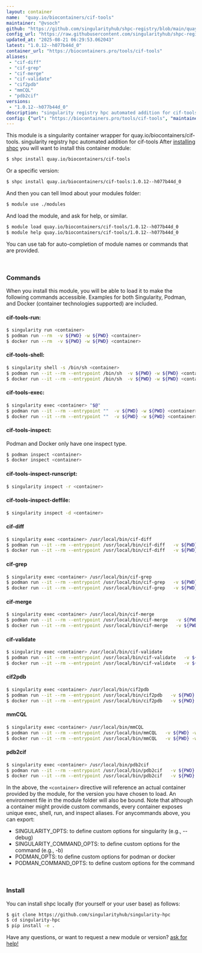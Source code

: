 ```yaml
---
layout: container
name:  "quay.io/biocontainers/cif-tools"
maintainer: "@vsoch"
github: "https://github.com/singularityhub/shpc-registry/blob/main/quay.io/biocontainers/cif-tools/container.yaml"
config_url: "https://raw.githubusercontent.com/singularityhub/shpc-registry/main/quay.io/biocontainers/cif-tools/container.yaml"
updated_at: "2025-08-21 06:29:53.062043"
latest: "1.0.12--h077b44d_0"
container_url: "https://biocontainers.pro/tools/cif-tools"
aliases:
 - "cif-diff"
 - "cif-grep"
 - "cif-merge"
 - "cif-validate"
 - "cif2pdb"
 - "mmCQL"
 - "pdb2cif"
versions:
 - "1.0.12--h077b44d_0"
description: "singularity registry hpc automated addition for cif-tools"
config: {"url": "https://biocontainers.pro/tools/cif-tools", "maintainer": "@vsoch", "description": "singularity registry hpc automated addition for cif-tools", "latest": {"1.0.12--h077b44d_0": "sha256:55e7990c00174aecca6204b87d4e2a8dc64dcc78f68e204b885c8dff7e6789ed"}, "tags": {"1.0.12--h077b44d_0": "sha256:55e7990c00174aecca6204b87d4e2a8dc64dcc78f68e204b885c8dff7e6789ed"}, "docker": "quay.io/biocontainers/cif-tools", "aliases": {"cif-diff": "/usr/local/bin/cif-diff", "cif-grep": "/usr/local/bin/cif-grep", "cif-merge": "/usr/local/bin/cif-merge", "cif-validate": "/usr/local/bin/cif-validate", "cif2pdb": "/usr/local/bin/cif2pdb", "mmCQL": "/usr/local/bin/mmCQL", "pdb2cif": "/usr/local/bin/pdb2cif"}}
---
```


This module is a singularity container wrapper for quay.io/biocontainers/cif-tools.
singularity registry hpc automated addition for cif-tools
After [installing shpc](#install) you will want to install this container module:


```bash
$ shpc install quay.io/biocontainers/cif-tools
```

Or a specific version:

```bash
$ shpc install quay.io/biocontainers/cif-tools:1.0.12--h077b44d_0
```

And then you can tell lmod about your modules folder:

```bash
$ module use ./modules
```

And load the module, and ask for help, or similar.

```bash
$ module load quay.io/biocontainers/cif-tools/1.0.12--h077b44d_0
$ module help quay.io/biocontainers/cif-tools/1.0.12--h077b44d_0
```

You can use tab for auto-completion of module names or commands that are provided.

<br>

### Commands

When you install this module, you will be able to load it to make the following commands accessible.
Examples for both Singularity, Podman, and Docker (container technologies supported) are included.

#### cif-tools-run:

```bash
$ singularity run <container>
$ podman run --rm  -v ${PWD} -w ${PWD} <container>
$ docker run --rm  -v ${PWD} -w ${PWD} <container>
```

#### cif-tools-shell:

```bash
$ singularity shell -s /bin/sh <container>
$ podman run --it --rm --entrypoint /bin/sh  -v ${PWD} -w ${PWD} <container>
$ docker run --it --rm --entrypoint /bin/sh  -v ${PWD} -w ${PWD} <container>
```

#### cif-tools-exec:

```bash
$ singularity exec <container> "$@"
$ podman run --it --rm --entrypoint ""  -v ${PWD} -w ${PWD} <container> "$@"
$ docker run --it --rm --entrypoint ""  -v ${PWD} -w ${PWD} <container> "$@"
```

#### cif-tools-inspect:

Podman and Docker only have one inspect type.

```bash
$ podman inspect <container>
$ docker inspect <container>
```

#### cif-tools-inspect-runscript:

```bash
$ singularity inspect -r <container>
```

#### cif-tools-inspect-deffile:

```bash
$ singularity inspect -d <container>
```


#### cif-diff

```bash
$ singularity exec <container> /usr/local/bin/cif-diff
$ podman run --it --rm --entrypoint /usr/local/bin/cif-diff   -v ${PWD} -w ${PWD} <container> -c " $@"
$ docker run --it --rm --entrypoint /usr/local/bin/cif-diff   -v ${PWD} -w ${PWD} <container> -c " $@"
```


#### cif-grep

```bash
$ singularity exec <container> /usr/local/bin/cif-grep
$ podman run --it --rm --entrypoint /usr/local/bin/cif-grep   -v ${PWD} -w ${PWD} <container> -c " $@"
$ docker run --it --rm --entrypoint /usr/local/bin/cif-grep   -v ${PWD} -w ${PWD} <container> -c " $@"
```


#### cif-merge

```bash
$ singularity exec <container> /usr/local/bin/cif-merge
$ podman run --it --rm --entrypoint /usr/local/bin/cif-merge   -v ${PWD} -w ${PWD} <container> -c " $@"
$ docker run --it --rm --entrypoint /usr/local/bin/cif-merge   -v ${PWD} -w ${PWD} <container> -c " $@"
```


#### cif-validate

```bash
$ singularity exec <container> /usr/local/bin/cif-validate
$ podman run --it --rm --entrypoint /usr/local/bin/cif-validate   -v ${PWD} -w ${PWD} <container> -c " $@"
$ docker run --it --rm --entrypoint /usr/local/bin/cif-validate   -v ${PWD} -w ${PWD} <container> -c " $@"
```


#### cif2pdb

```bash
$ singularity exec <container> /usr/local/bin/cif2pdb
$ podman run --it --rm --entrypoint /usr/local/bin/cif2pdb   -v ${PWD} -w ${PWD} <container> -c " $@"
$ docker run --it --rm --entrypoint /usr/local/bin/cif2pdb   -v ${PWD} -w ${PWD} <container> -c " $@"
```


#### mmCQL

```bash
$ singularity exec <container> /usr/local/bin/mmCQL
$ podman run --it --rm --entrypoint /usr/local/bin/mmCQL   -v ${PWD} -w ${PWD} <container> -c " $@"
$ docker run --it --rm --entrypoint /usr/local/bin/mmCQL   -v ${PWD} -w ${PWD} <container> -c " $@"
```


#### pdb2cif

```bash
$ singularity exec <container> /usr/local/bin/pdb2cif
$ podman run --it --rm --entrypoint /usr/local/bin/pdb2cif   -v ${PWD} -w ${PWD} <container> -c " $@"
$ docker run --it --rm --entrypoint /usr/local/bin/pdb2cif   -v ${PWD} -w ${PWD} <container> -c " $@"
```



In the above, the `<container>` directive will reference an actual container provided
by the module, for the version you have chosen to load. An environment file in the
module folder will also be bound. Note that although a container
might provide custom commands, every container exposes unique exec, shell, run, and
inspect aliases. For anycommands above, you can export:

 - SINGULARITY_OPTS: to define custom options for singularity (e.g., --debug)
 - SINGULARITY_COMMAND_OPTS: to define custom options for the command (e.g., -b)
 - PODMAN_OPTS: to define custom options for podman or docker
 - PODMAN_COMMAND_OPTS: to define custom options for the command

<br>

### Install

You can install shpc locally (for yourself or your user base) as follows:

```bash
$ git clone https://github.com/singularityhub/singularity-hpc
$ cd singularity-hpc
$ pip install -e .
```

Have any questions, or want to request a new module or version? [ask for help!](https://github.com/singularityhub/singularity-hpc/issues)